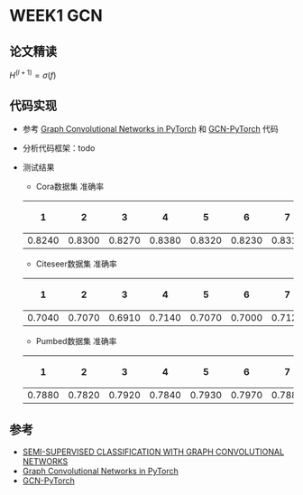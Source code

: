 # WEEK1 GCN
## 论文精读
$H^{(l + 1)} = \sigma(f)$
## 代码实现
- 参考 [Graph Convolutional Networks in PyTorch](https://github.com/tkipf/pygcn) 和 [GCN-PyTorch](https://github.com/dragen1860/GCN-PyTorch) 代码
- 分析代码框架：todo
- 测试结果
  - Cora数据集 准确率

  |  1   |  2   |  3   |  4   |  5   |  6   |  7   |  8   |  9   | 10 | 平均准确率 |
  |:----:|:----:|:----:|:----:|:----:|:----:|:----:|:----:|:----:|:--:|:---------:|
  |0.8240|0.8300|0.8270|0.8380|0.8320|0.8230|0.8310|0.8260|0.8380|0.8250|**0.8294**|
  - Citeseer数据集 准确率

  |  1   |  2   |  3   |  4   |  5   |  6   |  7   |  8   |  9   | 10 | 平均准确率 |
  |:----:|:----:|:----:|:----:|:----:|:----:|:----:|:----:|:----:|:--:|:---------:|
  |0.7040|0.7070|0.6910|0.7140|0.7070|0.7000|0.7120|0.7180|0.7020|0.7140|**0.7069**|
  - Pumbed数据集 准确率

  |  1   |  2   |  3   |  4   |  5   |  6   |  7   |  8   |  9   | 10 | 平均准确率 |
  |:----:|:----:|:----:|:----:|:----:|:----:|:----:|:----:|:----:|:--:|:---------:|
  |0.7880|0.7820|0.7920|0.7840|0.7930|0.7970|0.7880|0.7980|0.7810|0.7930|**0.7896**|

## 参考
- [SEMI-SUPERVISED CLASSIFICATION WITH GRAPH CONVOLUTIONAL NETWORKS](https://arxiv.org/pdf/1609.02907.pdf)
- [Graph Convolutional Networks in PyTorch](https://github.com/tkipf/pygcn)
- [GCN-PyTorch](https://github.com/dragen1860/GCN-PyTorch)
